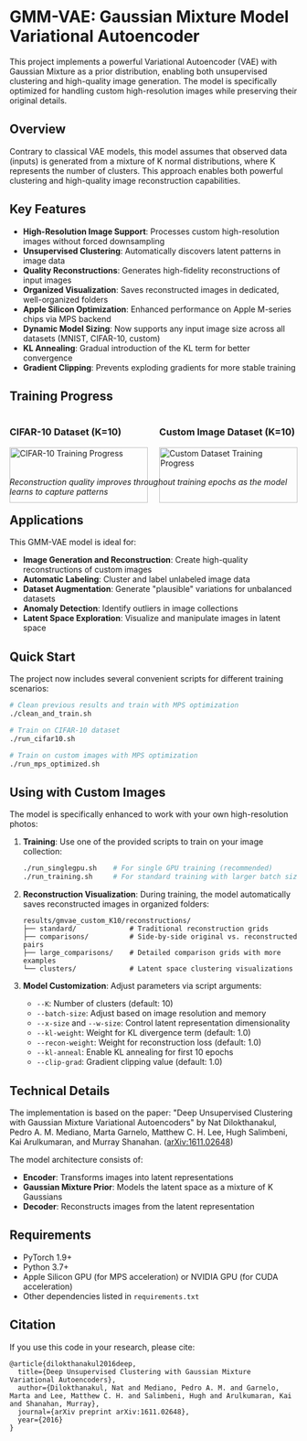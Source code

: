 # GMM-VAE: Gaussian Mixture Model Variational Autoencoder

This project implements a powerful Variational Autoencoder (VAE) with Gaussian Mixture as a prior distribution, enabling both unsupervised clustering and high-quality image generation. The model is specifically optimized for handling custom high-resolution images while preserving their original details.

## Overview

Contrary to classical VAE models, this model assumes that observed data (inputs) is generated from a mixture of K normal distributions, where K represents the number of clusters. This approach enables both powerful clustering and high-quality image reconstruction capabilities.

## Key Features

- **High-Resolution Image Support**: Processes custom high-resolution images without forced downsampling
- **Unsupervised Clustering**: Automatically discovers latent patterns in image data
- **Quality Reconstructions**: Generates high-fidelity reconstructions of input images
- **Organized Visualization**: Saves reconstructed images in dedicated, well-organized folders
- **Apple Silicon Optimization**: Enhanced performance on Apple M-series chips via MPS backend
- **Dynamic Model Sizing**: Now supports any input image size across all datasets (MNIST, CIFAR-10, custom)
- **KL Annealing**: Gradual introduction of the KL term for better convergence
- **Gradient Clipping**: Prevents exploding gradients for more stable training

## Training Progress

<div style="display: flex; flex-direction: row; justify-content: space-between;">
  <div style="width: 48%;">
    <h3>CIFAR-10 Dataset (K=10)</h3>
    <img src="animations/cifar10_K10_large_comparisons.gif" alt="CIFAR-10 Training Progress" width="100%">
  </div>
  <div style="width: 48%;">
    <h3>Custom Image Dataset (K=10)</h3>
    <img src="animations/custom_K10_large_comparisons.gif" alt="Custom Dataset Training Progress" width="100%">
  </div>
</div>

*Reconstruction quality improves throughout training epochs as the model learns to capture patterns*

## Applications

This GMM-VAE model is ideal for:

- **Image Generation and Reconstruction**: Create high-quality reconstructions of custom images
- **Automatic Labeling**: Cluster and label unlabeled image data
- **Dataset Augmentation**: Generate "plausible" variations for unbalanced datasets
- **Anomaly Detection**: Identify outliers in image collections
- **Latent Space Exploration**: Visualize and manipulate images in latent space

## Quick Start

The project now includes several convenient scripts for different training scenarios:

```bash
# Clean previous results and train with MPS optimization
./clean_and_train.sh

# Train on CIFAR-10 dataset
./run_cifar10.sh

# Train on custom images with MPS optimization
./run_mps_optimized.sh
```

## Using with Custom Images

The model is specifically enhanced to work with your own high-resolution photos:

1. **Training**: Use one of the provided scripts to train on your image collection:
   ```bash
   ./run_singlegpu.sh    # For single GPU training (recommended)
   ./run_training.sh     # For standard training with larger batch size
   ```

2. **Reconstruction Visualization**: During training, the model automatically saves reconstructed images in organized folders:
   ```
   results/gmvae_custom_K10/reconstructions/
   ├── standard/             # Traditional reconstruction grids
   ├── comparisons/          # Side-by-side original vs. reconstructed pairs
   ├── large_comparisons/    # Detailed comparison grids with more examples
   └── clusters/             # Latent space clustering visualizations
   ```

3. **Model Customization**: Adjust parameters via script arguments:
   - `--K`: Number of clusters (default: 10)
   - `--batch-size`: Adjust based on image resolution and memory
   - `--x-size` and `--w-size`: Control latent representation dimensionality
   - `--kl-weight`: Weight for KL divergence term (default: 1.0)
   - `--recon-weight`: Weight for reconstruction loss (default: 1.0)
   - `--kl-anneal`: Enable KL annealing for first 10 epochs
   - `--clip-grad`: Gradient clipping value (default: 1.0)

## Technical Details

The implementation is based on the paper: "Deep Unsupervised Clustering with Gaussian Mixture Variational Autoencoders" by Nat Dilokthanakul, Pedro A. M. Mediano, Marta Garnelo, Matthew C. H. Lee, Hugh Salimbeni, Kai Arulkumaran, and Murray Shanahan. ([arXiv:1611.02648](https://arxiv.org/abs/1611.02648))

The model architecture consists of:
- **Encoder**: Transforms images into latent representations
- **Gaussian Mixture Prior**: Models the latent space as a mixture of K Gaussians
- **Decoder**: Reconstructs images from the latent representation

## Requirements

- PyTorch 1.9+
- Python 3.7+
- Apple Silicon GPU (for MPS acceleration) or NVIDIA GPU (for CUDA acceleration)
- Other dependencies listed in `requirements.txt`

## Citation

If you use this code in your research, please cite:

```
@article{dilokthanakul2016deep,
  title={Deep Unsupervised Clustering with Gaussian Mixture Variational Autoencoders},
  author={Dilokthanakul, Nat and Mediano, Pedro A. M. and Garnelo, Marta and Lee, Matthew C. H. and Salimbeni, Hugh and Arulkumaran, Kai and Shanahan, Murray},
  journal={arXiv preprint arXiv:1611.02648},
  year={2016}
}
```




